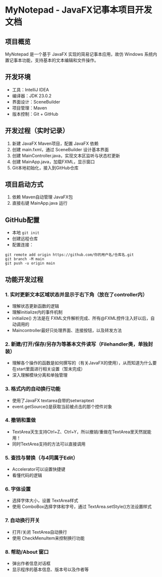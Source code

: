 # MyNotepad - JavaFX记事本项目开发文档

## 项目概览

MyNotepad 是一个基于 JavaFX 实现的简易记事本应用，故仿 Windows 系统内置记事本功能，支持基本的文本编辑和文件操作。



## 开发环境

- 工具：IntelliJ IDEA
- 编译器：JDK 23.0.2
- 界面设计：SceneBuilder
- 项目管理：Maven
- 版本控制：Git + GitHub



## 开发过程（实时记录）

1. 新建 JavaFX Maven项目，配置 JavaFX 依赖
2. 创建 main.fxml，通过 SceneBuilder 设计基本界面
3. 创建 MainController.java，实现文本区监听与状态栏更新
4. 创建 MainApp.java，加载FXML，显示窗口
5. Git本地初始化，接入到GitHub仓库



## 项目启动方式

1. 依赖 Maven自动管理 JavaFX包
2. 直接右键 MainApp.java 运行



## GitHub配置

- 本地 `git init`
- 创建远程仓库
- 配置连接：

```
git remote add origin https://github.com/你的用户名/仓库名.git
git branch -M main
git push -u origin main
```



## 功能开发过程

### 1. 实时更新文本区域状态并显示于右下角（放在了controller内）

- 理解状态更新函数的逻辑
- 理解initialize内的事件机制
- initialize() 方法是在 FXML文件解析完成、所有@FXML控件注入好以后，自动调用的
- Maincontroller最好只处理界面、连接按钮，以及转发方法



### 2. 新建/打开/保存/另存为等基本文件读写（Filehandler类，单独封装）

- 理解各个操作的函数是如何撰写的（有关JavaFX的使用），从而知道为什么要在start里面进行相关设置（暂未完成）
- 深入理解模块分离和单独管理



### 3. 格式内的自动换行功能

- 使用了JavaFX textarea自带的setwraptext
- event.getSource()是获取当前被点击的那个控件对象



### 4. 撤销和重做

- TextArea天生支持Ctrl+Z、Ctrl+Y，所以撤销/重做在TextArea里天然就能用！
- 同时TextArea支持的方法可以直接调用



### 5. 查找与替换（与4同属于Edit）

- Accelerator可以设置快捷键
- 看懂代码的逻辑



### 6. 字体设置

- 选择字体大小，设置 TextArea样式
- 使用 ComboBox选择字体和字号，通过 TextArea.setStyle()方法设置样式



### 7. 自动换行开关

- 打开/关闭 TextArea自动换行
- 使用 CheckMenuItem来控制换行功能



### 8. 帮助/About 窗口

- 弹出作者信息对话框
- 显示程序的基本信息、版本号以及作者等
